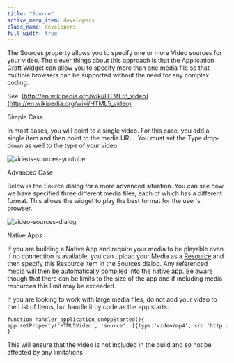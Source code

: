 ```yaml
---
title: "Source"
active_menu_item: developers
class_name: developers
full_width: true
---
```



The Sources property allows you to specify one or more Video sources for your video. The clever things about this approach is that the Application Craft Widget can allow you to specify more than one media file so that multiple browsers can be supported without the need for any complex coding.

See: [http://en.wikipedia.org/wiki/HTML5\_video](http://en.wikipedia.org/wiki/HTML5_video)

Simple Case

In most cases, you will point to a single video. For this case, you add a single item and then point to the media URL.  You must set the Type drop-down as well to the type of your video

![videos-sources-youtube](/img/docs/videos-sources-youtube.zoom97.png)

Advanced Case

Below is the Source dialog for a more advanced situation. You can see how we have specified three different media files, each of which has a different format. This allows the widget to play the best format for the user's browser.

![video-sources-dialog](/img/docs/video-sources-dialog.zoom99.png)

Native Apps

If you are building a Native App and require your media to be playable even if no connection is available, you can upload your Media as a [Resource](../../the-console/console-tabs/resources.htm) and then specify this Resource item in the Sources dialog. Any referenced media will then be automatically compiled into the native app. Be aware though that there can be limits to the size of the app and if including media resources this limit may be exceeded.

If you are looking to work with large media files, do not add your video to the List of Items, but handle it by code as the app starts:

    function handler_application_onAppStarted(){
    app.setProperty('HTML5Video', 'source', [{type:'video/mp4', src:'http://yourserver.com/yourmedia.mp4'}]);
    }
   

This will ensure that the video is not included in the build and so not be affected by any limitations
